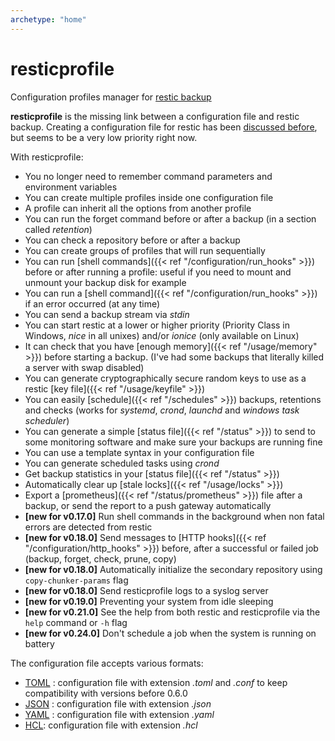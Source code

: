 ```yaml
---
archetype: "home"
---
```


# resticprofile
Configuration profiles manager for [restic backup](https://restic.net/)

**resticprofile** is the missing link between a configuration file and restic backup. Creating a configuration file for restic has been [discussed before](https://github.com/restic/restic/issues/16), but seems to be a very low priority right now.

With resticprofile:

* You no longer need to remember command parameters and environment variables
* You can create multiple profiles inside one configuration file
* A profile can inherit all the options from another profile
* You can run the forget command before or after a backup (in a section called *retention*)
* You can check a repository before or after a backup
* You can create groups of profiles that will run sequentially
* You can run [shell commands]({{< ref "/configuration/run_hooks" >}}) before or after running a profile: useful if you need to mount and unmount your backup disk for example
* You can run a [shell command]({{< ref "/configuration/run_hooks" >}}) if an error occurred (at any time)
* You can send a backup stream via _stdin_
* You can start restic at a lower or higher priority (Priority Class in Windows, *nice* in all unixes) and/or _ionice_ (only available on Linux)
* It can check that you have [enough memory]({{< ref "/usage/memory" >}}) before starting a backup. (I've had some backups that literally killed a server with swap disabled)
* You can generate cryptographically secure random keys to use as a restic [key file]({{< ref "/usage/keyfile" >}})
* You can easily [schedule]({{< ref "/schedules" >}}) backups, retentions and checks (works for *systemd*, *crond*, *launchd* and *windows task scheduler*)
* You can generate a simple [status file]({{< ref "/status" >}}) to send to some monitoring software and make sure your backups are running fine 
* You can use a template syntax in your configuration file
* You can generate scheduled tasks using *crond*
* Get backup statistics in your [status file]({{< ref "/status" >}})
* Automatically clear up [stale locks]({{< ref "/usage/locks" >}})
* Export a [prometheus]({{< ref "/status/prometheus" >}}) file after a backup, or send the report to a push gateway automatically
* **[new for v0.17.0]** Run shell commands in the background when non fatal errors are detected from restic
* **[new for v0.18.0]** Send messages to [HTTP hooks]({{< ref "/configuration/http_hooks" >}}) before, after a successful or failed job (backup, forget, check, prune, copy)
* **[new for v0.18.0]** Automatically initialize the secondary repository using `copy-chunker-params` flag
* **[new for v0.18.0]** Send resticprofile logs to a syslog server
* **[new for v0.19.0]** Preventing your system from idle sleeping
* **[new for v0.21.0]** See the help from both restic and resticprofile via the `help` command or `-h` flag
* **[new for v0.24.0]** Don't schedule a job when the system is running on battery

The configuration file accepts various formats:
* [TOML](https://github.com/toml-lang/toml) : configuration file with extension _.toml_ and _.conf_ to keep compatibility with versions before 0.6.0
* [JSON](https://en.wikipedia.org/wiki/JSON) : configuration file with extension _.json_
* [YAML](https://en.wikipedia.org/wiki/YAML) : configuration file with extension _.yaml_
* [HCL](https://github.com/hashicorp/hcl): configuration file with extension _.hcl_

